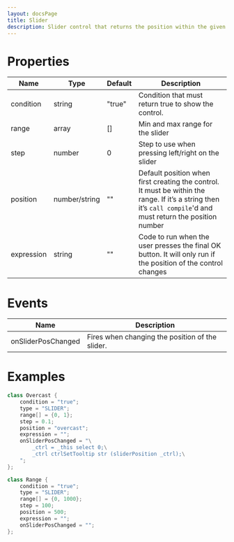 ```yaml
---
layout: docsPage
title: Slider
description: Slider control that returns the position within the given range.
---
```


# Properties

<table>
    <thead>
        <tr>
            <th>Name</th>
            <th>Type</th>
            <th>Default</th>
            <th>Description</th>
        </tr>
    </thead>
    <tbody>
        <tr>
            <td>condition</td>
            <td>string</td>
            <td>"true"</td>
            <td>Condition that must return true to show the control.</td>
        </tr>
        <tr>
            <td>range</td>
            <td>array</td>
            <td>[]</td>
            <td>Min and max range for the slider</td>
        </tr>
        <tr>
            <td>step</td>
            <td>number</td>
            <td>0</td>
            <td>Step to use when pressing left/right on the slider</td>
        </tr>
        <tr>
            <td>position</td>
            <td>number/string</td>
            <td>""</td>
            <td>Default position when first creating the control. It must be within the range. If it’s a string then it’s <code>call compile</code>'d and must return the position number</td>
        </tr>
        <tr>
            <td>expression</td>
            <td>string</td>
            <td>""</td>
            <td>Code to run when the user presses the final OK button. It will only run if the position of the control changes</td>
        </tr>
    </tbody>
</table>

# Events
<table>
    <thead>
        <tr>
            <th>Name</th>
            <th>Description</th>
        </tr>
    </thead>
    <tbody>
        <tr>
            <td>onSliderPosChanged</td>
            <td>Fires when changing the position of the slider.</td>
        </tr>
    </tbody>
</table>

# Examples
```c++
class Overcast {
    condition = "true";
    type = "SLIDER";
    range[] = {0, 1};
    step = 0.1;
    position = "overcast";
    expression = "";
    onSliderPosChanged = "\
        _ctrl = _this select 0;\
        _ctrl ctrlSetTooltip str (sliderPosition _ctrl);\
    ";
};

class Range {
    condition = "true";
    type = "SLIDER";
    range[] = {0, 1000};
    step = 100;
    position = 500;
    expression = "";
    onSliderPosChanged = "";
};
```
